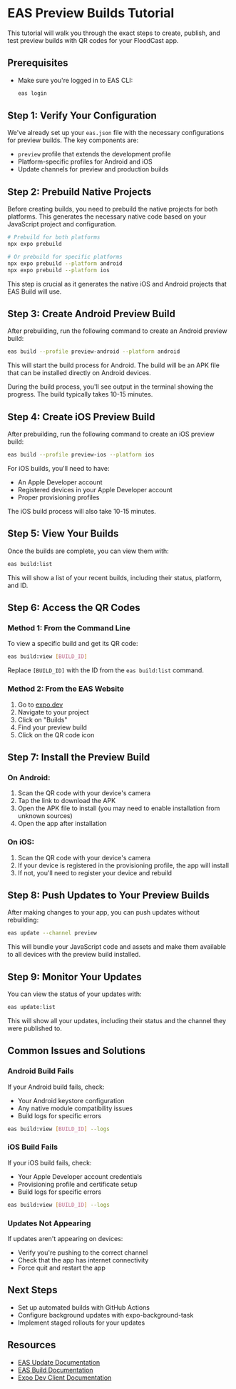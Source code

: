 # EAS Preview Builds Tutorial

This tutorial will walk you through the exact steps to create, publish, and test preview builds with QR codes for your FloodCast app.

## Prerequisites

- Make sure you're logged in to EAS CLI:
  ```bash
  eas login
  ```

## Step 1: Verify Your Configuration

We've already set up your `eas.json` file with the necessary configurations for preview builds. The key components are:

- `preview` profile that extends the development profile
- Platform-specific profiles for Android and iOS
- Update channels for preview and production builds

## Step 2: Prebuild Native Projects

Before creating builds, you need to prebuild the native projects for both platforms. This generates the necessary native code based on your JavaScript project and configuration.

```bash
# Prebuild for both platforms
npx expo prebuild

# Or prebuild for specific platforms
npx expo prebuild --platform android
npx expo prebuild --platform ios
```

This step is crucial as it generates the native iOS and Android projects that EAS Build will use.

## Step 3: Create Android Preview Build

After prebuilding, run the following command to create an Android preview build:

```bash
eas build --profile preview-android --platform android
```

This will start the build process for Android. The build will be an APK file that can be installed directly on Android devices.

During the build process, you'll see output in the terminal showing the progress. The build typically takes 10-15 minutes.

## Step 4: Create iOS Preview Build

After prebuilding, run the following command to create an iOS preview build:

```bash
eas build --profile preview-ios --platform ios
```

For iOS builds, you'll need to have:
- An Apple Developer account
- Registered devices in your Apple Developer account
- Proper provisioning profiles

The iOS build process will also take 10-15 minutes.

## Step 5: View Your Builds

Once the builds are complete, you can view them with:

```bash
eas build:list
```

This will show a list of your recent builds, including their status, platform, and ID.

## Step 6: Access the QR Codes

### Method 1: From the Command Line

To view a specific build and get its QR code:

```bash
eas build:view [BUILD_ID]
```

Replace `[BUILD_ID]` with the ID from the `eas build:list` command.

### Method 2: From the EAS Website

1. Go to [expo.dev](https://expo.dev)
2. Navigate to your project
3. Click on "Builds"
4. Find your preview build
5. Click on the QR code icon

## Step 7: Install the Preview Build

### On Android:

1. Scan the QR code with your device's camera
2. Tap the link to download the APK
3. Open the APK file to install (you may need to enable installation from unknown sources)
4. Open the app after installation

### On iOS:

1. Scan the QR code with your device's camera
2. If your device is registered in the provisioning profile, the app will install
3. If not, you'll need to register your device and rebuild

## Step 8: Push Updates to Your Preview Builds

After making changes to your app, you can push updates without rebuilding:

```bash
eas update --channel preview
```

This will bundle your JavaScript code and assets and make them available to all devices with the preview build installed.

## Step 9: Monitor Your Updates

You can view the status of your updates with:

```bash
eas update:list
```

This will show all your updates, including their status and the channel they were published to.

## Common Issues and Solutions

### Android Build Fails

If your Android build fails, check:
- Your Android keystore configuration
- Any native module compatibility issues
- Build logs for specific errors

```bash
eas build:view [BUILD_ID] --logs
```

### iOS Build Fails

If your iOS build fails, check:
- Your Apple Developer account credentials
- Provisioning profile and certificate setup
- Build logs for specific errors

```bash
eas build:view [BUILD_ID] --logs
```

### Updates Not Appearing

If updates aren't appearing on devices:
- Verify you're pushing to the correct channel
- Check that the app has internet connectivity
- Force quit and restart the app

## Next Steps

- Set up automated builds with GitHub Actions
- Configure background updates with expo-background-task
- Implement staged rollouts for your updates

## Resources

- [EAS Update Documentation](https://docs.expo.dev/eas-update/introduction/)
- [EAS Build Documentation](https://docs.expo.dev/build/introduction/)
- [Expo Dev Client Documentation](https://docs.expo.dev/development/introduction/)

